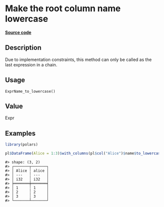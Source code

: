 

# Make the root column name lowercase

[**Source code**](https://github.com/pola-rs/r-polars/tree/f1aede4d7d7f090c98651365a4120a8232503a4d/R/expr__name.R#L93)

## Description

Due to implementation constraints, this method can only be called as the
last expression in a chain.

## Usage

<pre><code class='language-R'>ExprName_to_lowercase()
</code></pre>

## Value

Expr

## Examples

``` r
library(polars)

pl$DataFrame(Alice = 1:3)$with_columns(pl$col("Alice")$name$to_lowercase())
```

    #> shape: (3, 2)
    #> ┌───────┬───────┐
    #> │ Alice ┆ alice │
    #> │ ---   ┆ ---   │
    #> │ i32   ┆ i32   │
    #> ╞═══════╪═══════╡
    #> │ 1     ┆ 1     │
    #> │ 2     ┆ 2     │
    #> │ 3     ┆ 3     │
    #> └───────┴───────┘
